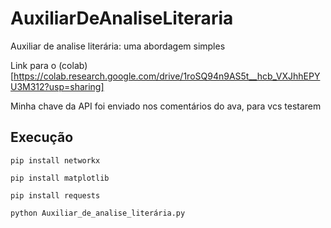 # AuxiliarDeAnaliseLiteraria
Auxiliar de analise literária: uma abordagem simples

Link para o (colab)[https://colab.research.google.com/drive/1roSQ94n9AS5t__hcb_VXJhhEPYU3M312?usp=sharing]

Minha chave da API foi enviado nos comentários do ava, para vcs testarem

## Execução

```pip install networkx```

```pip install matplotlib```

```pip install requests```

```python Auxiliar_de_analise_literária.py```


